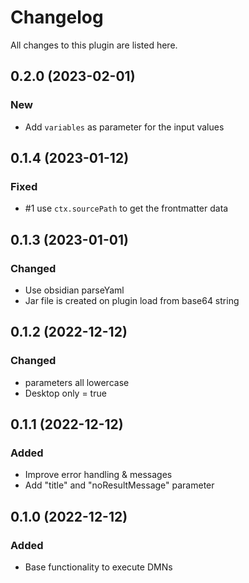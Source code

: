# Changelog

All changes to this plugin are listed here.

## 0.2.0 (2023-02-01)

### New

- Add `variables` as parameter for the input values

## 0.1.4 (2023-01-12)

### Fixed

- #1 use `ctx.sourcePath` to get the frontmatter data

## 0.1.3 (2023-01-01)

### Changed

- Use obsidian parseYaml
- Jar file is created on plugin load from base64 string

## 0.1.2 (2022-12-12)

### Changed

- parameters all lowercase
- Desktop only = true

## 0.1.1 (2022-12-12)

### Added

- Improve error handling & messages
- Add "title" and "noResultMessage" parameter

## 0.1.0 (2022-12-12)

### Added

- Base functionality to execute DMNs